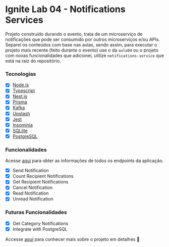 # Ignite Lab 04 - Notifications Services

Projeto construído durando o evento, trata de um microserviço de notificações que pode ser consumido por outros microserviços e/ou APIs. Separei os conteúdos com base nas aulas, sendo assim, para executar o projeto mais recente (feito durante o evento) use o da `aula04` ou o projeto com novas funcionalidades que adicionei, utilize `notifications-service` que está na raiz do repositório.

### Tecnologias

- [x] [Node.js](https://nodejs.org)
- [x] [Typescript](https://typescriptlang.org)
- [x] [Nest.js](https://nestjs.com/)
- [x] [Prisma](https://www.prisma.io/)
- [x] [Kafka](https://kafkajs.org/)
- [x] [Upstash](https://upstash.org/)
- [x] [Jest](https://jestjs.io/)
- [x] [Insominia](https://insomnia.rest/)
- [x] [SQLlite](https://www.sqlite.org/index.html)
- [x] [PostgreSQL](https://www.postgresql.org/)

### Funcionalidades

Acesse [aqui](./docs/ENDPOINTS.md) para obter as informações de todos os endpoints da aplicação.

- [x] Send Notification
- [x] Count Recipient Notifications
- [x] Get Recipient Notifications
- [x] Cancel Notification
- [x] Read Notification
- [x] Unread Notification

### Futuras Funcionalidades
- [x] Get Category Notifications
- [x] Integrate with PostgreSQL

Accesse [aqui](./docs/DETAILS.md) para conhecer mais sobre o projeto em detalhes :eyes:  
